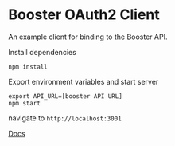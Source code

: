 # Booster OAuth2 Client
An example client for binding to the Booster API.

Install dependencies
```
npm install
```

Export environment variables and start server

```
export API_URL=[booster API URL]
npm start
```

navigate to `http://localhost:3001`

[Docs](https://sandbox.booster.engineering/docs/)
